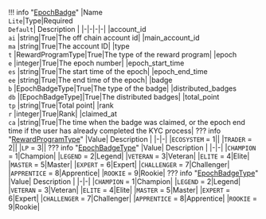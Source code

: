 !!! info "[EpochBadge](/../../schemas/epoch_badge)"
    |Name<br>`Lite`|Type|Required<br>`Default`| Description |
    |-|-|-|-|
    |account_id<br>`ai` |string|True|The off chain account id|
    |main_account_id<br>`ma` |string|True|The account ID|
    |type<br>`t` |RewardProgramType|True|The type of the reward program|
    |epoch<br>`e` |integer|True|The epoch number|
    |epoch_start_time<br>`es` |string|True|The start time of the epoch|
    |epoch_end_time<br>`ee` |string|True|The end time of the epoch|
    |badge<br>`b` |EpochBadgeType|True|The type of the badge|
    |distributed_badges<br>`db` |[EpochBadgeType]|True|The distributed badges|
    |total_point<br>`tp` |string|True|Total point|
    |rank<br>`r` |integer|True|Rank|
    |claimed_at<br>`ca` |string|True|The time when the badge was claimed, or the epoch end time if the user has already completed the KYC process|
    ??? info "[RewardProgramType](/../../schemas/reward_program_type)"
        |Value| Description |
        |-|-|
        |`ECOSYSTEM` = 1||
        |`TRADER` = 2||
        |`LP` = 3||
    ??? info "[EpochBadgeType](/../../schemas/epoch_badge_type)"
        |Value| Description |
        |-|-|
        |`CHAMPION` = 1|Champion|
        |`LEGEND` = 2|Legend|
        |`VETERAN` = 3|Veteran|
        |`ELITE` = 4|Elite|
        |`MASTER` = 5|Master|
        |`EXPERT` = 6|Expert|
        |`CHALLENGER` = 7|Challenger|
        |`APPRENTICE` = 8|Apprentice|
        |`ROOKIE` = 9|Rookie|
    ??? info "[EpochBadgeType](/../../schemas/epoch_badge_type)"
        |Value| Description |
        |-|-|
        |`CHAMPION` = 1|Champion|
        |`LEGEND` = 2|Legend|
        |`VETERAN` = 3|Veteran|
        |`ELITE` = 4|Elite|
        |`MASTER` = 5|Master|
        |`EXPERT` = 6|Expert|
        |`CHALLENGER` = 7|Challenger|
        |`APPRENTICE` = 8|Apprentice|
        |`ROOKIE` = 9|Rookie|
